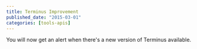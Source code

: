 ```yaml
---
title: Terminus Improvement
published_date: "2015-03-01"
categories: [tools-apis]
---
```

You will now get an alert when there's a new version of Terminus available.
